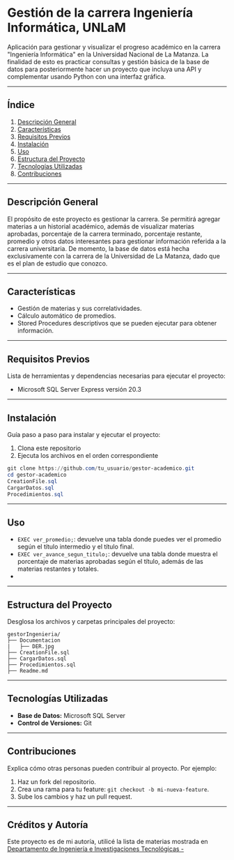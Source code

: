 # Gestión de la carrera Ingeniería Informática, UNLaM

Aplicación para gestionar y visualizar el progreso académico en la carrera "Ingeniería Informática" en la Universidad Nacional de La Matanza. La finalidad de esto es practicar consultas y gestión básica de la base de datos para posteriormente hacer un proyecto que incluya una API y complementar usando Python con una interfaz gráfica. 

---

## **Índice**

1. [Descripción General](#descripci%C3%B3n-general)
2. [Características](#caracter%C3%ADsticas)
3. [Requisitos Previos](#requisitos-previos)
4. [Instalación](#instalaci%C3%B3n)
5. [Uso](#uso)
6. [Estructura del Proyecto](#estructura-del-proyecto)
7. [Tecnologías Utilizadas](#tecnolog%C3%ADas-utilizadas)
8. [Contribuciones](#contribuciones)

---

## Descripción General

El propósito de este proyecto es gestionar la carrera. Se permitirá agregar materias a un historial académico, además de visualizar materias aprobadas, porcentaje de la carrera terminado, porcentaje restante, promedio y otros datos interesantes para gestionar información referida a la carrera universitaria. De momento, la base de datos está hecha exclusivamente con la carrera de la Universidad de La Matanza, dado que es el plan de estudio que conozco.  

---

## **Características**

- Gestión de materias y sus correlatividades.
- Cálculo automático de promedios.
- Stored Procedures descriptivos que se pueden ejecutar para obtener información. 

---

## **Requisitos Previos**

Lista de herramientas y dependencias necesarias para ejecutar el proyecto:

- Microsoft SQL Server Express versión 20.3

---

## **Instalación**

Guía paso a paso para instalar y ejecutar el proyecto:
1. Clona este repositorio
2. Ejecuta los archivos en el orden correspondiente 
```powershell
git clone https://github.com/tu_usuario/gestor-academico.git 
cd gestor-academico
CreationFile.sql
CargarDatos.sql
Procedimientos.sql
```

---
## **Uso**

- `EXEC ver_promedio;`: devuelve una tabla donde puedes ver el promedio según el título intermedio y el título final.
- `EXEC ver_avance_segun_titulo;`: devuelve una tabla donde muestra el porcentaje de materias aprobadas según el título, además de las materias restantes y totales.
- 

---

## **Estructura del Proyecto**

Desglosa los archivos y carpetas principales del proyecto:

```plaintext
gestorIngenieria/ 
├── Documentacion
|   ├── DER.jpg
├── CreationFile.sql
├── CargarDatos.sql
├── Procedimientos.sql
├── Readme.md
```

---

## **Tecnologías Utilizadas**

- **Base de Datos:** Microsoft SQL Server
- **Control de Versiones:** Git

---

## **Contribuciones**

Explica cómo otras personas pueden contribuir al proyecto. Por ejemplo:

1. Haz un fork del repositorio.
2. Crea una rama para tu feature: `git checkout -b mi-nueva-feature`.
3. Sube los cambios y haz un pull request.

---

## **Créditos y Autoría**

Este proyecto es de mi autoría, utilicé la lista de materias mostrada en [Departamento de Ingeniería e Investigaciones Tecnológicas -](https://ingenieria.unlam.edu.ar/index.php?seccion=3&idArticulo=565)
